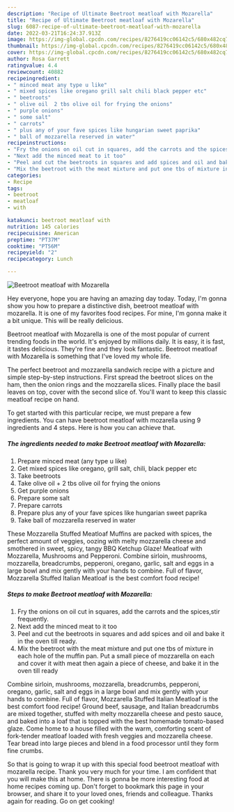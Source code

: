 ```yaml
---
description: "Recipe of Ultimate Beetroot meatloaf with Mozarella"
title: "Recipe of Ultimate Beetroot meatloaf with Mozarella"
slug: 6087-recipe-of-ultimate-beetroot-meatloaf-with-mozarella
date: 2022-03-21T16:24:37.913Z
image: https://img-global.cpcdn.com/recipes/8276419cc06142c5/680x482cq70/beetroot-meatloaf-with-mozarella-recipe-main-photo.jpg
thumbnail: https://img-global.cpcdn.com/recipes/8276419cc06142c5/680x482cq70/beetroot-meatloaf-with-mozarella-recipe-main-photo.jpg
cover: https://img-global.cpcdn.com/recipes/8276419cc06142c5/680x482cq70/beetroot-meatloaf-with-mozarella-recipe-main-photo.jpg
author: Rosa Garrett
ratingvalue: 4.4
reviewcount: 40882
recipeingredient:
- " minced meat any type u like"
- " mixed spices like oregano grill salt chili black pepper etc"
- " beetroots"
- " olive oil  2 tbs olive oil for frying the onions"
- " purple onions"
- " some salt"
- " carrots"
- " plus any of your fave spices like hungarian sweet paprika"
- " ball of mozzarella reserved in water"
recipeinstructions:
- "Fry the onions on oil cut in squares, add the carrots and the spices,stir frequently."
- "Next add the minced meat to it too"
- "Peel and cut the beetroots in squares and add spices and oil and bake it in the oven till ready."
- "Mix the beetroot with the meat mixture and put one tbs of mixture in each hole of the muffin pan. Put a small piece of mozzarella on each and cover it with meat then again a piece of cheese, and bake it in the oven till ready"
categories:
- Recipe
tags:
- beetroot
- meatloaf
- with

katakunci: beetroot meatloaf with 
nutrition: 145 calories
recipecuisine: American
preptime: "PT37M"
cooktime: "PT56M"
recipeyield: "2"
recipecategory: Lunch

---
```



![Beetroot meatloaf with Mozarella](https://img-global.cpcdn.com/recipes/8276419cc06142c5/680x482cq70/beetroot-meatloaf-with-mozarella-recipe-main-photo.jpg)

Hey everyone, hope you are having an amazing day today. Today, I'm gonna show you how to prepare a distinctive dish, beetroot meatloaf with mozarella. It is one of my favorites food recipes. For mine, I'm gonna make it a bit unique. This will be really delicious.

Beetroot meatloaf with Mozarella is one of the most popular of current trending foods in the world. It's enjoyed by millions daily. It is easy, it is fast, it tastes delicious. They're fine and they look fantastic. Beetroot meatloaf with Mozarella is something that I've loved my whole life.

The perfect beetroot and mozzarella sandwich recipe with a picture and simple step-by-step instructions. First spread the beetroot slices on the ham, then the onion rings and the mozzarella slices. Finally place the basil leaves on top, cover with the second slice of. You&#39;ll want to keep this classic meatloaf recipe on hand.


To get started with this particular recipe, we must prepare a few ingredients. You can have beetroot meatloaf with mozarella using 9 ingredients and 4 steps. Here is how you can achieve that.

<!--inarticleads1-->

##### The ingredients needed to make Beetroot meatloaf with Mozarella:

1. Prepare  minced meat (any type u like)
1. Get  mixed spices like oregano, grill salt, chili, black pepper etc
1. Take  beetroots
1. Take  olive oil + 2 tbs olive oil for frying the onions
1. Get  purple onions
1. Prepare  some salt
1. Prepare  carrots
1. Prepare  plus any of your fave spices like hungarian sweet paprika
1. Take  ball of mozzarella reserved in water


These Mozzarella Stuffed Meatloaf Muffins are packed with spices, the perfect amount of veggies, oozing with melty mozzarella cheese and smothered in sweet, spicy, tangy BBQ Ketchup Glaze! Meatloaf with Mozzarella, Mushrooms and Pepperoni. Combine sirloin, mushrooms, mozzarella, breadcrumbs, pepperoni, oregano, garlic, salt and eggs in a large bowl and mix gently with your hands to combine. Full of flavor, Mozzarella Stuffed Italian Meatloaf is the best comfort food recipe! 

<!--inarticleads2-->

##### Steps to make Beetroot meatloaf with Mozarella:

1. Fry the onions on oil cut in squares, add the carrots and the spices,stir frequently.
1. Next add the minced meat to it too
1. Peel and cut the beetroots in squares and add spices and oil and bake it in the oven till ready.
1. Mix the beetroot with the meat mixture and put one tbs of mixture in each hole of the muffin pan. Put a small piece of mozzarella on each and cover it with meat then again a piece of cheese, and bake it in the oven till ready


Combine sirloin, mushrooms, mozzarella, breadcrumbs, pepperoni, oregano, garlic, salt and eggs in a large bowl and mix gently with your hands to combine. Full of flavor, Mozzarella Stuffed Italian Meatloaf is the best comfort food recipe! Ground beef, sausage, and Italian breadcrumbs are mixed together, stuffed with melty mozzarella cheese and pesto sauce, and baked into a loaf that is topped with the best homemade tomato-based glaze. Come home to a house filled with the warm, comforting scent of fork-tender meatloaf loaded with fresh veggies and mozzarella cheese. Tear bread into large pieces and blend in a food processor until they form fine crumbs. 

So that is going to wrap it up with this special food beetroot meatloaf with mozarella recipe. Thank you very much for your time. I am confident that you will make this at home. There is gonna be more interesting food at home recipes coming up. Don't forget to bookmark this page in your browser, and share it to your loved ones, friends and colleague. Thanks again for reading. Go on get cooking!
